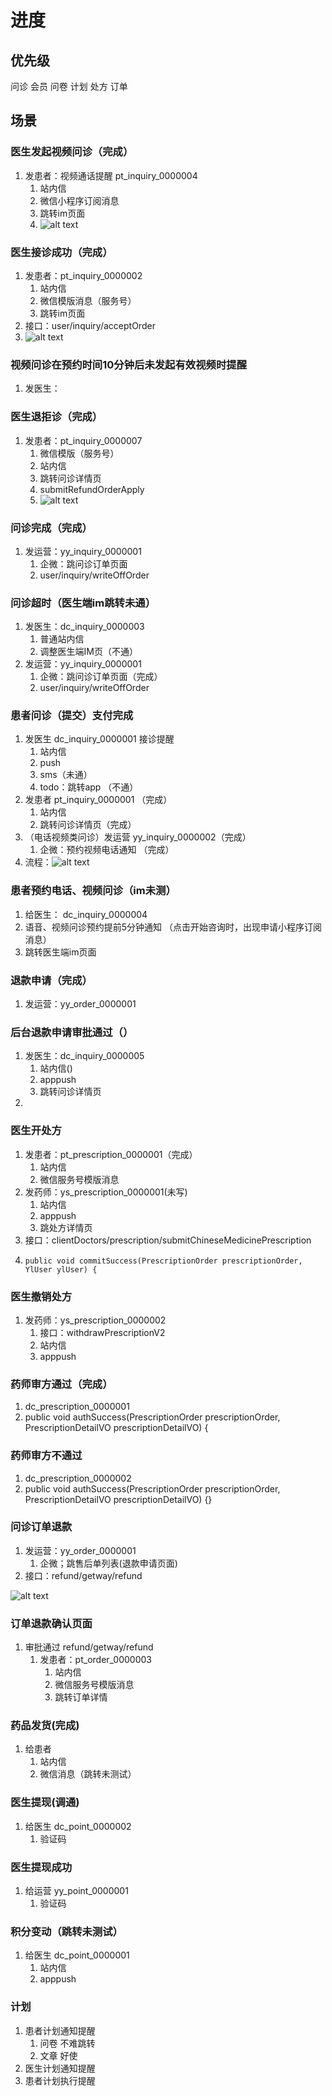 # 进度

## 优先级

问诊 会员 问卷 计划 处方 订单

## 场景

### 医生发起视频问诊（完成）

1. 发患者：视频通话提醒 pt_inquiry_0000004
   1. 站内信
   2. 微信小程序订阅消息
   3. 跳转im页面
   4. ![alt text](image-6.png)

### 医生接诊成功（完成）

1. 发患者：pt_inquiry_0000002  
   1. 站内信
   2. 微信模版消息（服务号）
   3. 跳转im页面
2. 接口：user/inquiry/acceptOrder
3. ![alt text](image-5.png)

### 视频问诊在预约时间10分钟后未发起有效视频时提醒

1. 发医生：

### 医生退拒诊（完成）

1. 发患者：pt_inquiry_0000007  
   1. 微信模版（服务号）
   2. 站内信
   3. 跳转问诊详情页
   4. submitRefundOrderApply
   5. ![alt text](image-4.png)

### 问诊完成（完成）

1. 发运营：yy_inquiry_0000001
   1. 企微：跳问诊订单页面
   2. user/inquiry/writeOffOrder

### 问诊超时（医生端im跳转未通）

1. 发医生：dc_inquiry_0000003
   1. 普通站内信
   2. 调整医生端IM页（不通）
2. 发运营：yy_inquiry_0000001
   1. 企微：跳问诊订单页面（完成）
   2. user/inquiry/writeOffOrder

### 患者问诊（提交）支付完成

1. 发医生 dc_inquiry_0000001 接诊提醒
   1. 站内信
   2. push
   3. sms（未通）
   4. todo：跳转app （不通）
2. 发患者 pt_inquiry_0000001 （完成）
   1. 站内信
   2. 跳转问诊详情页（完成）
3. （电话视频类问诊）发运营 yy_inquiry_0000002（完成）
   1. 企微：预约视频电话通知 （完成）
4. 流程：![alt text](image-2.png)

### 患者预约电话、视频问诊（im未测）

1. 给医生： dc_inquiry_0000004
2. 语音、视频问诊预约提前5分钟通知
（点击开始咨询时，出现申请小程序订阅消息）
3. 跳转医生端im页面

### 退款申请（完成）

1. 发运营：yy_order_0000001 

### 后台退款申请审批通过（）

1. 发医生：dc_inquiry_0000005
   1. 站内信()
   2. apppush
   3. 跳转问诊详情页
2. 

### 医生开处方

1. 发患者：pt_prescription_0000001（完成）
   1. 站内信
   2. 微信服务号模版消息
2. 发药师：ys_prescription_0000001(未写)
   1. 站内信
   2. apppush
   3. 跳处方详情页
3. 接口：clientDoctors/prescription/submitChineseMedicinePrescription
4.     public void commitSuccess(PrescriptionOrder prescriptionOrder, YlUser ylUser) {

### 医生撤销处方

1. 发药师：ys_prescription_0000002
   1. 接口：withdrawPrescriptionV2
   2. 站内信
   3. apppush

### 药师审方通过（完成）

 1. dc_prescription_0000001
 2. public void authSuccess(PrescriptionOrder prescriptionOrder, PrescriptionDetailVO prescriptionDetailVO) {

### 药师审方不通过

 1. dc_prescription_0000002
 2. public void authSuccess(PrescriptionOrder prescriptionOrder, PrescriptionDetailVO prescriptionDetailVO) {}

### 问诊订单退款

1. 发运营：yy_order_0000001
   1. 企微；跳售后单列表(退款申请页面)
2. 接口：refund/getway/refund

![alt text](image-1.png)

### 订单退款确认页面

1. 审批通过 refund/getway/refund
   1. 发患者：pt_order_0000003
      1. 站内信
      2. 微信服务号模版消息
      3. 跳转订单详情

### 药品发货(完成)

1. 给患者
   1. 站内信
   2. 微信消息（跳转未测试）

### 医生提现(调通)

1. 给医生 dc_point_0000002
   1. 验证码

### 医生提现成功

1. 给运营 yy_point_0000001
   1. 验证码

### 积分变动（跳转未测试）

1. 给医生 dc_point_0000001
   1. 站内信
   2. apppush

### 计划

1. 患者计划通知提醒
   1. 问卷 不难跳转
   2. 文章 好使
2. 医生计划通知提醒
3. 患者计划执行提醒